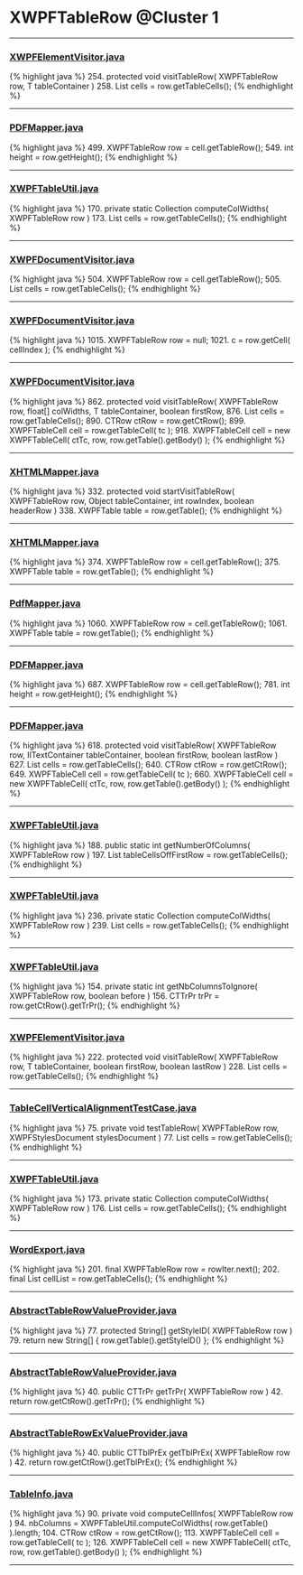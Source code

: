 # XWPFTableRow @Cluster 1

***

### [XWPFElementVisitor.java](https://searchcode.com/codesearch/view/12208676/)
{% highlight java %}
254. protected void visitTableRow( XWPFTableRow row, T tableContainer )
258.     List<XWPFTableCell> cells = row.getTableCells();
{% endhighlight %}

***

### [PDFMapper.java](https://searchcode.com/codesearch/view/12208685/)
{% highlight java %}
499. XWPFTableRow row = cell.getTableRow();
549. int height = row.getHeight();
{% endhighlight %}

***

### [XWPFTableUtil.java](https://searchcode.com/codesearch/view/12208688/)
{% highlight java %}
170. private static Collection<Float> computeColWidths( XWPFTableRow row )
173.     List<XWPFTableCell> cells = row.getTableCells();
{% endhighlight %}

***

### [XWPFDocumentVisitor.java](https://searchcode.com/codesearch/view/96672565/)
{% highlight java %}
504. XWPFTableRow row = cell.getTableRow();
505. List<XWPFTableCell> cells = row.getTableCells();
{% endhighlight %}

***

### [XWPFDocumentVisitor.java](https://searchcode.com/codesearch/view/96672565/)
{% highlight java %}
1015. XWPFTableRow row = null;
1021.     c = row.getCell( cellIndex );
{% endhighlight %}

***

### [XWPFDocumentVisitor.java](https://searchcode.com/codesearch/view/96672565/)
{% highlight java %}
862. protected void visitTableRow( XWPFTableRow row, float[] colWidths, T tableContainer, boolean firstRow,
876.     List<XWPFTableCell> cells = row.getTableCells();
890.         CTRow ctRow = row.getCtRow();
899.                 XWPFTableCell cell = row.getTableCell( tc );
918.                     XWPFTableCell cell = new XWPFTableCell( ctTc, row, row.getTable().getBody() );
{% endhighlight %}

***

### [XHTMLMapper.java](https://searchcode.com/codesearch/view/96673744/)
{% highlight java %}
332. protected void startVisitTableRow( XWPFTableRow row, Object tableContainer, int rowIndex, boolean headerRow )
338.     XWPFTable table = row.getTable();
{% endhighlight %}

***

### [XHTMLMapper.java](https://searchcode.com/codesearch/view/96673744/)
{% highlight java %}
374. XWPFTableRow row = cell.getTableRow();
375. XWPFTable table = row.getTable();
{% endhighlight %}

***

### [PdfMapper.java](https://searchcode.com/codesearch/view/96673019/)
{% highlight java %}
1060. XWPFTableRow row = cell.getTableRow();
1061. XWPFTable table = row.getTable();
{% endhighlight %}

***

### [PDFMapper.java](https://searchcode.com/codesearch/view/96673303/)
{% highlight java %}
687. XWPFTableRow row = cell.getTableRow();
781. int height = row.getHeight();
{% endhighlight %}

***

### [PDFMapper.java](https://searchcode.com/codesearch/view/96673303/)
{% highlight java %}
618. protected void visitTableRow( XWPFTableRow row, IITextContainer tableContainer, boolean firstRow, boolean lastRow )
627.     List<XWPFTableCell> cells = row.getTableCells();
640.         CTRow ctRow = row.getCtRow();
649.                 XWPFTableCell cell = row.getTableCell( tc );
660.                     XWPFTableCell cell = new XWPFTableCell( ctTc, row, row.getTable().getBody() );
{% endhighlight %}

***

### [XWPFTableUtil.java](https://searchcode.com/codesearch/view/96672636/)
{% highlight java %}
188. public static int getNumberOfColumns( XWPFTableRow row )
197.     List<XWPFTableCell> tableCellsOffFirstRow = row.getTableCells();
{% endhighlight %}

***

### [XWPFTableUtil.java](https://searchcode.com/codesearch/view/96672636/)
{% highlight java %}
236. private static Collection<Float> computeColWidths( XWPFTableRow row )
239.     List<XWPFTableCell> cells = row.getTableCells();
{% endhighlight %}

***

### [XWPFTableUtil.java](https://searchcode.com/codesearch/view/96672636/)
{% highlight java %}
154. private static int getNbColumnsToIgnore( XWPFTableRow row, boolean before )
156.     CTTrPr trPr = row.getCtRow().getTrPr();
{% endhighlight %}

***

### [XWPFElementVisitor.java](https://searchcode.com/codesearch/view/96673254/)
{% highlight java %}
222. protected void visitTableRow( XWPFTableRow row, T tableContainer, boolean firstRow, boolean lastRow )
228.     List<XWPFTableCell> cells = row.getTableCells();
{% endhighlight %}

***

### [TableCellVerticalAlignmentTestCase.java](https://searchcode.com/codesearch/view/96672468/)
{% highlight java %}
75. private void testTableRow( XWPFTableRow row, XWPFStylesDocument stylesDocument )
77.     List<XWPFTableCell> cells = row.getTableCells();
{% endhighlight %}

***

### [XWPFTableUtil.java](https://searchcode.com/codesearch/view/96673299/)
{% highlight java %}
173. private static Collection<Float> computeColWidths( XWPFTableRow row )
176.     List<XWPFTableCell> cells = row.getTableCells();
{% endhighlight %}

***

### [WordExport.java](https://searchcode.com/codesearch/view/134954814/)
{% highlight java %}
201. final XWPFTableRow row = rowIter.next();
202. final List<XWPFTableCell> cellList = row.getTableCells();
{% endhighlight %}

***

### [AbstractTableRowValueProvider.java](https://searchcode.com/codesearch/view/96672903/)
{% highlight java %}
77. protected String[] getStyleID( XWPFTableRow row )
79.     return new String[] { row.getTable().getStyleID() };
{% endhighlight %}

***

### [AbstractTableRowValueProvider.java](https://searchcode.com/codesearch/view/96672903/)
{% highlight java %}
40. public CTTrPr getTrPr( XWPFTableRow row )
42.     return row.getCtRow().getTrPr();
{% endhighlight %}

***

### [AbstractTableRowExValueProvider.java](https://searchcode.com/codesearch/view/96672915/)
{% highlight java %}
40. public CTTblPrEx getTblPrEx( XWPFTableRow row )
42.     return row.getCtRow().getTblPrEx();
{% endhighlight %}

***

### [TableInfo.java](https://searchcode.com/codesearch/view/96672683/)
{% highlight java %}
90. private void computeCellInfos( XWPFTableRow row )
94.         nbColumns = XWPFTableUtil.computeColWidths( row.getTable() ).length;
104.     CTRow ctRow = row.getCtRow();
113.             XWPFTableCell cell = row.getTableCell( tc );
126.                 XWPFTableCell cell = new XWPFTableCell( ctTc, row, row.getTable().getBody() );
{% endhighlight %}

***

